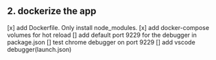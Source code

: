 ## 2. dockerize the app

[x] add Dockerfile. Only install node_modules.
[x] add docker-compose volumes for hot reload
[] add default port 9229 for the debugger in package.json
[] test chrome debugger on port 9229
[] add vscode debugger(launch.json)
